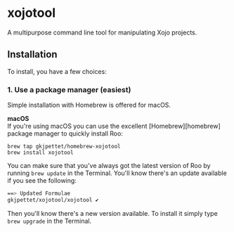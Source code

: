 # xojotool
A multipurpose command line tool for manipulating Xojo projects.

## Installation
To install, you have a few choices:

### 1. Use a package manager (easiest)
Simple installation with Homebrew is offered for macOS.

**macOS**  
If you're using macOS you can use the excellent [Homebrew][homebrew] package manager to quickly install Roo:
```
brew tap gkjpettet/homebrew-xojotool
brew install xojotool
```

You can make sure that you've always got the latest version of Roo by running `brew update` in the Terminal. You'll know there's an update available if you see the following:

```bash
==> Updated Formulae
gkjpettet/xojotool/xojotool ✔
```

Then you'll know there's a new version available. To install it simply type `brew upgrade` in the Terminal. 
